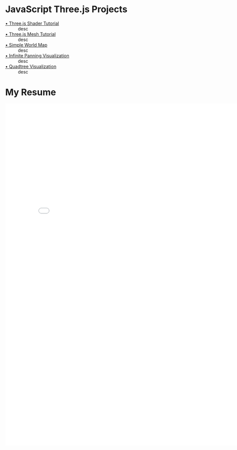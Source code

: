 <h1>JavaScript Three.js Projects</h1>
<dl>
  <dt><a href="https://wiadarola.github.io/threejs-shader-tutorial">&#x2022; Three.js Shader Tutorial</a></dt>
    <dd>desc</dd>
  <dt><a href="https://wiadarola.github.io/threejs-mesh-tutorial">&#x2022; Three.js Mesh Tutorial</a></dt>
    <dd>desc</dd>
  <dt><a href="https://wiadarola.github.io/simple-world-map">&#x2022; Simple World Map</a></dt>
    <dd>desc</dd>
  <dt><a href="https://wiadarola.github.io/infinite-panning-visualization">&#x2022; Infinite Panning Visualization</a></dt>
    <dd>desc</dd>
  <dt><a href="https://wiadarola.github.io/quadtree-visualization">&#x2022; Quadtree Visualization</a></dt>
    <dd>desc</dd>
</dl>

<h1>My Resume</h1>
<embed src="Resume.pdf" width="810px" height="1080px" />
